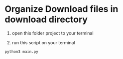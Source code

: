 # Organize Download files in download directory

1. open this folder project to your terminal

2. run this script on your terminal
```
python3 main.py
```